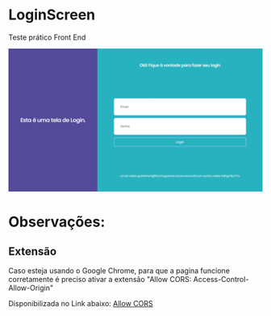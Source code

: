 # LoginScreen
Teste prático Front End

![Tela de login](Imagens/login.png)

# Observações: 
## Extensão
Caso esteja usando o Google Chrome, para que a pagina funcione corretamente é preciso ativar a extensão "Allow CORS: Access-Control-Allow-Origin"

Disponibilizada no Link abaixo: 
[Allow CORS](https://chrome.google.com/webstore/detail/allow-cors-access-control/lhobafahddgcelffkeicbaginigeejlf)
